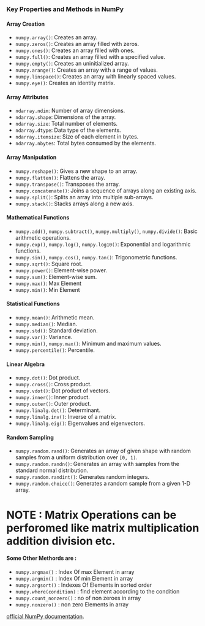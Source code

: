 ### Key Properties and Methods in NumPy

#### Array Creation
- `numpy.array()`: Creates an array.
- `numpy.zeros()`: Creates an array filled with zeros.
- `numpy.ones()`: Creates an array filled with ones.
- `numpy.full()`: Creates an array filled with a specified value.
- `numpy.empty()`: Creates an uninitialized array.
- `numpy.arange()`: Creates an array with a range of values.
- `numpy.linspace()`: Creates an array with linearly spaced values.
- `numpy.eye()`: Creates an identity matrix.

#### Array Attributes
- `ndarray.ndim`: Number of array dimensions.
- `ndarray.shape`: Dimensions of the array.
- `ndarray.size`: Total number of elements.
- `ndarray.dtype`: Data type of the elements.
- `ndarray.itemsize`: Size of each element in bytes.
- `ndarray.nbytes`: Total bytes consumed by the elements.

#### Array Manipulation
- `numpy.reshape()`: Gives a new shape to an array.
- `numpy.flatten()`: Flattens the array.
- `numpy.transpose()`: Transposes the array.
- `numpy.concatenate()`: Joins a sequence of arrays along an existing axis.
- `numpy.split()`: Splits an array into multiple sub-arrays.
- `numpy.stack()`: Stacks arrays along a new axis.

#### Mathematical Functions
- `numpy.add()`, `numpy.subtract()`, `numpy.multiply()`, `numpy.divide()`: Basic arithmetic operations.
- `numpy.exp()`, `numpy.log()`, `numpy.log10()`: Exponential and logarithmic functions.
- `numpy.sin()`, `numpy.cos()`, `numpy.tan()`: Trigonometric functions.
- `numpy.sqrt()`: Square root.
- `numpy.power()`: Element-wise power.
- `numpy.sum()`: Element-wise sum.
- `numpy.max()`: Max Element
- `numpy.min()`: Min Element

#### Statistical Functions
- `numpy.mean()`: Arithmetic mean.
- `numpy.median()`: Median.
- `numpy.std()`: Standard deviation.
- `numpy.var()`: Variance.
- `numpy.min()`, `numpy.max()`: Minimum and maximum values.
- `numpy.percentile()`: Percentile.

#### Linear Algebra
- `numpy.dot()`: Dot product.
- `numpy.cross()`: Cross product.
- `numpy.vdot()`: Dot product of vectors.
- `numpy.inner()`: Inner product.
- `numpy.outer()`: Outer product.
- `numpy.linalg.det()`: Determinant.
- `numpy.linalg.inv()`: Inverse of a matrix.
- `numpy.linalg.eig()`: Eigenvalues and eigenvectors.

#### Random Sampling
- `numpy.random.rand()`: Generates an array of given shape with random samples from a uniform distribution over `[0, 1)`.
- `numpy.random.randn()`: Generates an array with samples from the standard normal distribution.
- `numpy.random.randint()`: Generates random integers.
- `numpy.random.choice()`: Generates a random sample from a given 1-D array.

# NOTE : Matrix Operations can be perforomed like matrix multiplication addition division etc.

#### Some Other Methords are :
- `numpy.argmax()` : Index Of max Element in array
- `numpy.argmin()` : Index Of min Element in array
- `numpy.argsort()` : Indexes Of Elements in sorted order
- `numpy.where(condition)` : find element according to the condition
- `numpy.count_nonzero()` : no of non zeroes in array
- `numpy.nonzero()` : non zero Elements in array





[official NumPy documentation](https://numpy.org/doc/stable/reference/).
